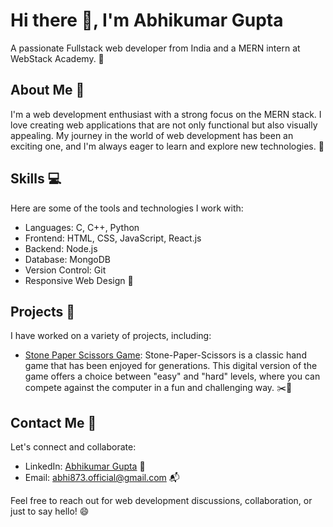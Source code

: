 # Hi there 👋, I'm Abhikumar Gupta

A passionate Fullstack web developer from India and a MERN intern at WebStack Academy. 🚀

## About Me 🌟

I'm a web development enthusiast with a strong focus on the MERN stack. I love creating web applications that are not only functional but also visually appealing. My journey in the world of web development has been an exciting one, and I'm always eager to learn and explore new technologies. 🎯

## Skills 💻

Here are some of the tools and technologies I work with:
- Languages: C, C++, Python
- Frontend: HTML, CSS, JavaScript, React.js
- Backend: Node.js
- Database: MongoDB
- Version Control: Git
- Responsive Web Design 📱

## Projects 🚀

I have worked on a variety of projects, including:

- [Stone Paper Scissors Game](https://github.com/abhi87374/Stone_Paper_scissors_game/tree/main): Stone-Paper-Scissors is a classic hand game that has been enjoyed for generations. This digital version of the game offers a choice between "easy" and "hard" levels, where you can compete against the computer in a fun and challenging way. ✂️📜

## Contact Me 📧

Let's connect and collaborate:
- LinkedIn: [Abhikumar Gupta](https://www.linkedin.com/in/abhikumar-gupta-2440b5218/) 💼
- Email: abhi873.official@gmail.com 📬

Feel free to reach out for web development discussions, collaboration, or just to say hello! 😄
